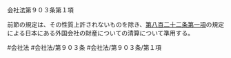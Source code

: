 会社法第９０３条第１項

前節の規定は、その性質上許されないものを除き、[第八百二十二条第一項](会社法＿＿＿＿第８２２条第１項)の規定による日本にある外国会社の財産についての清算について準用する。

#会社法
#会社法/第９０３条
#会社法/第９０３条/第１項
